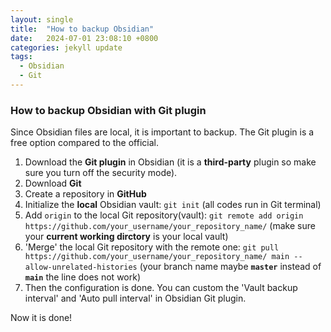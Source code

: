 ```yaml
---
layout: single
title:  "How to backup Obsidian"
date:   2024-07-01 23:08:10 +0800
categories: jekyll update
tags:
  - Obsidian
  - Git
---
```

### How to backup Obsidian with Git plugin
Since Obsidian files are local, it is important to backup. The Git plugin is a free option compared to the official.

1. Download the **Git plugin** in Obsidian (it is a **third-party** plugin so make sure you turn off the security mode).
2. Download **Git**
3. Create a repository in **GitHub**
4. Initialize the **local** Obsidian vault: `git init` (all codes run in Git terminal)
5. Add `origin` to the local Git repository(vault): `git remote add origin https://github.com/your_username/your_repository_name/` (make sure your **current working dirctory** is your local vault)
6. 'Merge' the local Git repository with the remote one: `git pull https://github.com/your_username/your_repository_name/ main --allow-unrelated-histories` (your branch name maybe **`master`** instead of **`main`** the line does not work)
7. Then the configuration is done. You can custom the 'Vault backup interval' and 'Auto pull interval' in Obsidian Git plugin.

Now it is done!
